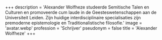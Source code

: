 +++
description = 'Alexander Wolfheze studeerde Semitische Talen en Culturen en promoveerde cum laude in de Geesteswetenschappen aan de Universiteit Leiden. Zijn huidige interdisciplinaire specialisaties zijn premoderne epistemologie en Traditionalistische filosofie.'
image = 'avatar.webp'
profession = 'Schrijver'
pseudonym = false
title = 'Alexander Wolfheze'
+++
